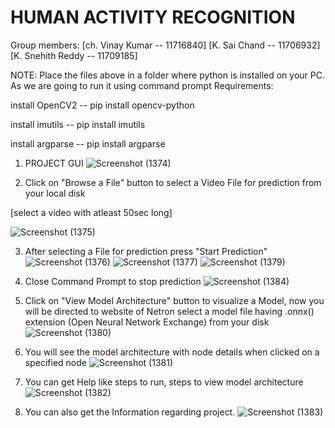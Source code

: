 # HUMAN ACTIVITY RECOGNITION


Group members:
[ch. Vinay Kumar -- 11716840]
[K. Sai Chand -- 11706932]
[K. Snehith Reddy -- 11709185]


NOTE: Place the files above in a folder where python is installed on your PC. As we are going to run it using command prompt
Requirements: 

install OpenCV2 -- pip install opencv-python

install imutils -- pip install imutils

install argparse -- pip install argparse 


1) PROJECT GUI
![Screenshot (1374)](https://user-images.githubusercontent.com/47757720/78571197-8f449580-7843-11ea-82eb-cb9bc0b595aa.png)

2) Click on "Browse a File" button to select a Video File for prediction from your local disk

[select a video with atleast 50sec long]

![Screenshot (1375)](https://user-images.githubusercontent.com/47757720/78569939-ecd7e280-7841-11ea-9f27-0b6b5a3098af.png)

3) After selecting a File for prediction press "Start Prediction"
![Screenshot (1376)](https://user-images.githubusercontent.com/47757720/78570055-13961900-7842-11ea-82ed-eae8d3ea81dc.png)
![Screenshot (1377)](https://user-images.githubusercontent.com/47757720/78570081-1c86ea80-7842-11ea-806e-c120b1569172.png)
![Screenshot (1379)](https://user-images.githubusercontent.com/47757720/78570098-23adf880-7842-11ea-9650-9c7f6ab84e35.png)

4) Close Command Prompt to stop prediction
![Screenshot (1384)](https://user-images.githubusercontent.com/47757720/78571245-99ff2a80-7843-11ea-9be3-ebb46823f28c.png)

5) Click on "View Model Architecture" button to visualize a Model, now you will be directed to website of Netron select a model file having .onnx() extension (Open Neural Network Exchange) from your disk
![Screenshot (1380)](https://user-images.githubusercontent.com/47757720/78570109-2872ac80-7842-11ea-9d9d-dba972622740.png)

6) You will see the model architecture with node details when clicked on a specified node
![Screenshot (1381)](https://user-images.githubusercontent.com/47757720/78570123-2dcff700-7842-11ea-9c8d-6406bc4eae88.png)

7) You can get Help like steps to run, steps to view model architecture
![Screenshot (1382)](https://user-images.githubusercontent.com/47757720/78571219-94a1e000-7843-11ea-98a7-fd3362ccb9ce.png)

8) You can also get the Information regarding project.
![Screenshot (1383)](https://user-images.githubusercontent.com/47757720/78570151-37595f00-7842-11ea-9186-ae1d432f394a.png)
